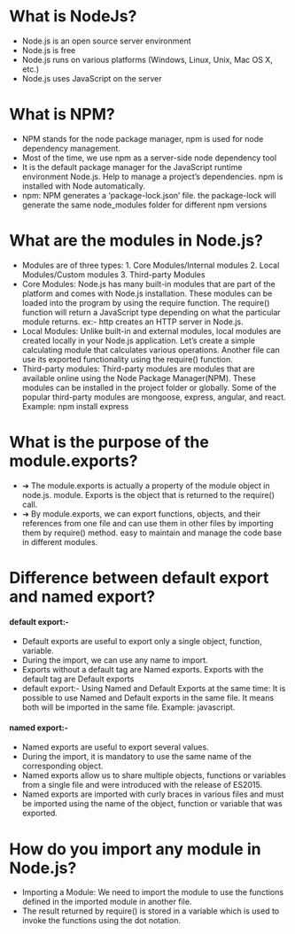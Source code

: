 <h1>What is NodeJs?</h1>
<ul>
<li>Node.js is an open source server environment</li>
<li>Node.js is free</li>
<li>Node.js runs on various platforms (Windows, Linux, Unix, Mac OS X, etc.)</li>
<li>Node.js uses JavaScript on the server</li>
</ul>
<h1>What is NPM?</h1>
<ul>
<li>NPM stands for the node package manager, npm is used for node dependency management. </li>
<li>Most of the time, we use npm as a server-side node dependency tool </li>
<li>It is the default package manager for the JavaScript runtime environment Node.js. Help to manage a project’s dependencies. npm is installed with Node automatically.</li>
<li>npm: NPM generates a ‘package-lock.json’ file. the package-lock will generate the same node_modules folder for different npm versions</li>
</ul>
<h1>What are the modules in Node.js?</h1>
<ul>
<li> Modules are of three types:
 1.	Core Modules/Internal modules
 2.	Local Modules/Custom modules 
 3.	Third-party Modules</li>
<li> Core Modules: Node.js has many built-in modules that are part of the platform and comes with Node.js installation. These modules can be loaded into the program by using the require function. The require() function will return a JavaScript type depending on what the particular module returns. ex:- http creates an HTTP server in Node.js. </li>
<li>Local Modules: Unlike built-in and external modules, local modules are created locally in your Node.js application. Let’s create a simple calculating module that calculates various operations. Another file can use its exported functionality using the require() function.</li>
<li>Third-party modules: Third-party modules are modules that are available online using the Node Package Manager(NPM). These modules can be installed in the project folder or globally. Some of the popular third-party modules are mongoose, express, angular, and react.
 Example:  npm install express</li>
</ul>
<h1>What is the purpose of the module.exports?</h1>
<ul>
<li> ➔	The module.exports is actually a property of the module object in node.js. module.
  Exports is the object that is returned to the require() call.</li>
<li>➔	 By module.exports, we can export functions, objects, and their references from one file
 and can use them in other files by importing them by require() method.
  easy to maintain and manage the code base in different modules.</li>

</ul>
<h1>Difference between default export and named export?</h1>
<h4>default export:-</h4>
<ul>
<li>Default exports are useful to export only a single object, function, variable. </li>
<li>During the import, we can use any name to import.</li>
<li> Exports without a default tag are Named exports. Exports with the default tag are Default exports</li>
<li>default export:- Using Named and Default Exports at the same time: It is possible to use Named and Default exports in the same file. 
 It means both will be imported in the same file. Example: javascript.
</li>

</ul>
<h4>named export:-</h4>
<ul>
<li>Named exports are useful to export several values. </li>
<li>During the import, it is mandatory to use the same name of the corresponding object.</li>
<li> Named exports allow us to share multiple objects, functions or variables from a single file and were introduced with the release of ES2015.</li>
<li>Named exports are imported with curly braces in various files and must be imported using the name of the object, function or variable that was exported.</li>

</ul>
<h1>How do you import any module in Node.js?</h1>
<ul>
<li>Importing a Module: We need to import the module to use the functions defined in the imported module in another file. </li>
<li>The result returned by require() is stored in a variable which is used to invoke the functions using the dot notation.</li>

</ul>
